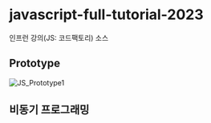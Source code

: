 # javascript-full-tutorial-2023
인프런 강의(JS: 코드팩토리) 소스

## Prototype
![JS_Prototype1](https://github.com/nextorm77/javascript-full-tutorial-2023/assets/90032559/4f176c8f-8fa7-4240-b21b-ad29c5eee2db)

## 비동기 프로그래밍



